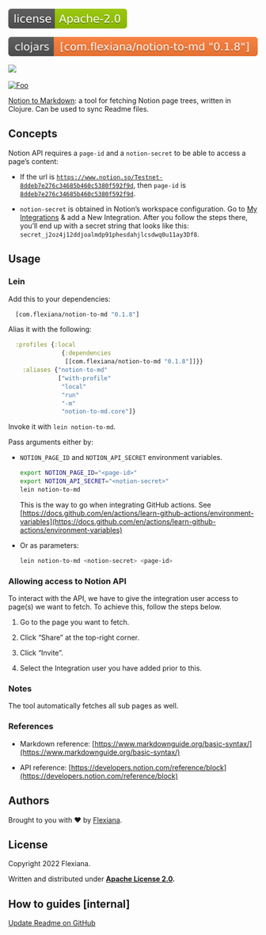 ![GitHub License.png](docs/readme/GitHub%20License.png)

![Clojars Project.png](docs/readme/Clojars%20Project.png)

[<img src="https://img.shields.io/github/license/Flexiana/notion-to-md">](https://img.shields.io/github/license/Flexiana/notion-to-md)



[![Foo](http://www.google.com.au/images/nav_logo7.png)](http://google.com.au/)

[Notion to Markdown](https://github.com/Flexiana/notion-to-md): a tool for fetching Notion page trees, written in Clojure. Can be used to sync Readme files.


## Concepts

Notion API requires a `page-id` and a `notion-secret` to be able to access a page’s content: 

- If the url is [`https://www.notion.so/Testnet-8ddeb7e276c34685b460c5380f592f9d`](https://www.notion.so/Testnet-8ddeb7e276c34685b460c5380f592f9d), then `page-id` is [`8ddeb7e276c34685b460c5380f592f9d`](https://www.notion.so/Testnet-8ddeb7e276c34685b460c5380f592f9d).

- `notion-secret` is obtained in Notion’s workspace configuration. Go to [My Integrations](https://www.notion.so/my-integrations) & add a New Integration. After you follow the steps there, you’ll end up with a secret string that looks like this: `secret_j2oz4j12ddjoalmdp91phesdahjlcsdwq0u11ay3Df8`. 


## **Usage**


### Lein

Add this to your dependencies:

```clojure
  [com.flexiana/notion-to-md "0.1.8"]

```

Alias it with the following:

```clojure
  :profiles {:local
               {:dependencies
                [[com.flexiana/notion-to-md "0.1.8"]]}}
    :aliases {"notion-to-md"     
              ["with-profile" 
               "local" 
               "run" 
               "-m" 
               "notion-to-md.core"]}

```

Invoke it with `lein notion-to-md`. 

Pass arguments either by:

- `NOTION_PAGE_ID` and `NOTION_API_SECRET` environment variables. 

	```bash
    export NOTION_PAGE_ID="<page-id>"
    export NOTION_API_SECRET="<notion-secret>"
    lein notion-to-md

	```

	This is the way to go when integrating GitHub actions. See [https://docs.github.com/en/actions/learn-github-actions/environment-variables](https://docs.github.com/en/actions/learn-github-actions/environment-variables)


- Or as parameters:

	```bash
    lein notion-to-md <notion-secret> <page-id>

	```



### Allowing access to Notion API

To interact with the API, we have to give the integration user access to page(s) we want to fetch. To achieve this, follow the steps below.

1. Go to the page you want to fetch.

1. Click “Share” at the top-right corner.

1. Click “Invite”.

1. Select the Integration user you have added prior to this.


### Notes

The tool automatically fetches all sub pages as well.


### References

- Markdown reference: [https://www.markdownguide.org/basic-syntax/](https://www.markdownguide.org/basic-syntax/)

- API reference: [https://developers.notion.com/reference/block](https://developers.notion.com/reference/block)


## Authors

Brought to you with ❤️ by [Flexiana](https://flexiana.com/).


## License

Copyright 2022 Flexiana.

Written and distributed under [**Apache License 2.0**](https://github.com/Flexiana/notion-to-md/blob/development/LICENSE)**.**


## How to guides [internal]

[Update Readme on GitHub](https://www.notion.so/d1ecfe6b4bae41b1b9d22aceca9fb989) 

